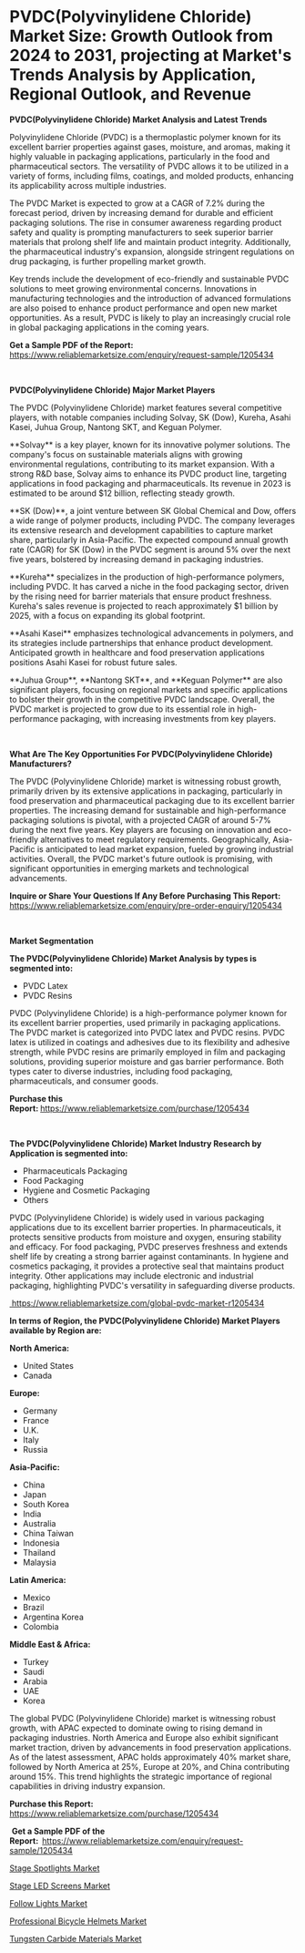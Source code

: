 <p><h1>PVDC(Polyvinylidene Chloride) Market Size: Growth Outlook from 2024 to 2031, projecting at Market's Trends Analysis by Application, Regional Outlook, and Revenue</h1></p><p><strong>PVDC(Polyvinylidene Chloride) Market Analysis and Latest Trends</strong></p>
<p><p>Polyvinylidene Chloride (PVDC) is a thermoplastic polymer known for its excellent barrier properties against gases, moisture, and aromas, making it highly valuable in packaging applications, particularly in the food and pharmaceutical sectors. The versatility of PVDC allows it to be utilized in a variety of forms, including films, coatings, and molded products, enhancing its applicability across multiple industries. </p><p>The PVDC Market is expected to grow at a CAGR of 7.2% during the forecast period, driven by increasing demand for durable and efficient packaging solutions. The rise in consumer awareness regarding product safety and quality is prompting manufacturers to seek superior barrier materials that prolong shelf life and maintain product integrity. Additionally, the pharmaceutical industry's expansion, alongside stringent regulations on drug packaging, is further propelling market growth. </p><p>Key trends include the development of eco-friendly and sustainable PVDC solutions to meet growing environmental concerns. Innovations in manufacturing technologies and the introduction of advanced formulations are also poised to enhance product performance and open new market opportunities. As a result, PVDC is likely to play an increasingly crucial role in global packaging applications in the coming years.</p></p>
<p><strong>Get a Sample PDF of the Report:&nbsp;</strong> <a href="https://www.reliablemarketsize.com/enquiry/request-sample/1205434?utm_campaign=1778&utm_medium=2&utm_source=Github&utm_content=ia&utm_term=19102024&utm_id=pvdcpolyvinylidene-chloride">https://www.reliablemarketsize.com/enquiry/request-sample/1205434</a></p>
<p>&nbsp;</p>
<p><strong>PVDC(Polyvinylidene Chloride) Major Market Players</strong></p>
<p><p>The PVDC (Polyvinylidene Chloride) market features several competitive players, with notable companies including Solvay, SK (Dow), Kureha, Asahi Kasei, Juhua Group, Nantong SKT, and Keguan Polymer.</p><p>**Solvay** is a key player, known for its innovative polymer solutions. The company's focus on sustainable materials aligns with growing environmental regulations, contributing to its market expansion. With a strong R&D base, Solvay aims to enhance its PVDC product line, targeting applications in food packaging and pharmaceuticals. Its revenue in 2023 is estimated to be around $12 billion, reflecting steady growth.</p><p>**SK (Dow)**, a joint venture between SK Global Chemical and Dow, offers a wide range of polymer products, including PVDC. The company leverages its extensive research and development capabilities to capture market share, particularly in Asia-Pacific. The expected compound annual growth rate (CAGR) for SK (Dow) in the PVDC segment is around 5% over the next five years, bolstered by increasing demand in packaging industries.</p><p>**Kureha** specializes in the production of high-performance polymers, including PVDC. It has carved a niche in the food packaging sector, driven by the rising need for barrier materials that ensure product freshness. Kureha's sales revenue is projected to reach approximately $1 billion by 2025, with a focus on expanding its global footprint.</p><p>**Asahi Kasei** emphasizes technological advancements in polymers, and its strategies include partnerships that enhance product development. Anticipated growth in healthcare and food preservation applications positions Asahi Kasei for robust future sales.</p><p>**Juhua Group**, **Nantong SKT**, and **Keguan Polymer** are also significant players, focusing on regional markets and specific applications to bolster their growth in the competitive PVDC landscape. Overall, the PVDC market is projected to grow due to its essential role in high-performance packaging, with increasing investments from key players.</p></p>
<p>&nbsp;</p>
<p><strong>What Are The Key Opportunities For PVDC(Polyvinylidene Chloride) Manufacturers?</strong></p>
<p><p>The PVDC (Polyvinylidene Chloride) market is witnessing robust growth, primarily driven by its extensive applications in packaging, particularly in food preservation and pharmaceutical packaging due to its excellent barrier properties. The increasing demand for sustainable and high-performance packaging solutions is pivotal, with a projected CAGR of around 5-7% during the next five years. Key players are focusing on innovation and eco-friendly alternatives to meet regulatory requirements. Geographically, Asia-Pacific is anticipated to lead market expansion, fueled by growing industrial activities. Overall, the PVDC market's future outlook is promising, with significant opportunities in emerging markets and technological advancements.</p></p>
<p><strong>Inquire or Share Your Questions If Any Before Purchasing This Report:</strong> <a href="https://www.reliablemarketsize.com/enquiry/pre-order-enquiry/1205434?utm_campaign=1778&utm_medium=2&utm_source=Github&utm_content=ia&utm_term=19102024&utm_id=pvdcpolyvinylidene-chloride">https://www.reliablemarketsize.com/enquiry/pre-order-enquiry/1205434</a></p>
<p>&nbsp;</p>
<p><strong>Market Segmentation</strong></p>
<p><strong>The PVDC(Polyvinylidene Chloride) Market Analysis by types is segmented into:</strong></p>
<p><ul><li>PVDC Latex</li><li>PVDC Resins</li></ul></p>
<p><p>PVDC (Polyvinylidene Chloride) is a high-performance polymer known for its excellent barrier properties, used primarily in packaging applications. The PVDC market is categorized into PVDC latex and PVDC resins. PVDC latex is utilized in coatings and adhesives due to its flexibility and adhesive strength, while PVDC resins are primarily employed in film and packaging solutions, providing superior moisture and gas barrier performance. Both types cater to diverse industries, including food packaging, pharmaceuticals, and consumer goods.</p></p>
<p><strong>Purchase this Report:&nbsp;</strong><a href="https://www.reliablemarketsize.com/purchase/1205434?utm_campaign=1778&utm_medium=2&utm_source=Github&utm_content=ia&utm_term=19102024&utm_id=pvdcpolyvinylidene-chloride">https://www.reliablemarketsize.com/purchase/1205434</a></p>
<p>&nbsp;</p>
<p><strong>The PVDC(Polyvinylidene Chloride) Market Industry Research by Application is segmented into:</strong></p>
<p><ul><li>Pharmaceuticals Packaging</li><li>Food Packaging</li><li>Hygiene and Cosmetic Packaging</li><li>Others</li></ul></p>
<p><p>PVDC (Polyvinylidene Chloride) is widely used in various packaging applications due to its excellent barrier properties. In pharmaceuticals, it protects sensitive products from moisture and oxygen, ensuring stability and efficacy. For food packaging, PVDC preserves freshness and extends shelf life by creating a strong barrier against contaminants. In hygiene and cosmetics packaging, it provides a protective seal that maintains product integrity. Other applications may include electronic and industrial packaging, highlighting PVDC's versatility in safeguarding diverse products.</p></p>
<p><a href="https://www.reliablemarketsize.com/global-pvdc-market-r1205434?utm_campaign=1778&utm_medium=2&utm_source=Github&utm_content=ia&utm_term=19102024&utm_id=pvdcpolyvinylidene-chloride">&nbsp;https://www.reliablemarketsize.com/global-pvdc-market-r1205434</a></p>
<p><strong>In terms of Region, the PVDC(Polyvinylidene Chloride) Market Players available by Region are:</strong></p>
<p>
    <p> <strong> North America: </strong>
        <ul>
            <li>United States</li>
            <li>Canada</li>
        </ul>
        </p> 
    <p> <strong> Europe: </strong>
        <ul>
            <li>Germany</li>
            <li>France</li>
            <li>U.K.</li>
            <li>Italy</li>
            <li>Russia</li>
        </ul>
        </p> 
    <p> <strong> Asia-Pacific: </strong>
        <ul>
            <li>China</li>
            <li>Japan</li>
            <li>South Korea</li>
            <li>India</li>
            <li>Australia</li>
            <li>China Taiwan</li>
            <li>Indonesia</li>
            <li>Thailand</li>
            <li>Malaysia</li>
        </ul>
        </p> 
    <p> <strong> Latin America: </strong>
        <ul>
            <li>Mexico</li>
            <li>Brazil</li>
            <li>Argentina Korea</li>
            <li>Colombia</li>
        </ul>
        </p> 
    <p> <strong> Middle East & Africa: </strong>
        <ul>
            <li>Turkey</li>
            <li>Saudi</li>
            <li>Arabia</li>
            <li>UAE</li>
            <li>Korea</li>
        </ul>
    </p>
    </p>
<p><p>The global PVDC (Polyvinylidene Chloride) market is witnessing robust growth, with APAC expected to dominate owing to rising demand in packaging industries. North America and Europe also exhibit significant market traction, driven by advancements in food preservation applications. As of the latest assessment, APAC holds approximately 40% market share, followed by North America at 25%, Europe at 20%, and China contributing around 15%. This trend highlights the strategic importance of regional capabilities in driving industry expansion.</p></p>
<p><strong>Purchase this Report: </strong><a href="https://www.reliablemarketsize.com/purchase/1205434?utm_campaign=1778&utm_medium=2&utm_source=Github&utm_content=ia&utm_term=19102024&utm_id=pvdcpolyvinylidene-chloride">https://www.reliablemarketsize.com/purchase/1205434</a></p>
<p>&nbsp;<strong>Get a Sample PDF of the Report:&nbsp;&nbsp;</strong><a href="https://www.reliablemarketsize.com/enquiry/request-sample/1205434?utm_campaign=1778&utm_medium=2&utm_source=Github&utm_content=ia&utm_term=19102024&utm_id=pvdcpolyvinylidene-chloride">https://www.reliablemarketsize.com/enquiry/request-sample/1205434</a></p>
<p><strong></strong></p>
<p><p><a href="https://www.linkedin.com/pulse/stage-spotlights-industry-sector-market-dynamics-future-scenarios-kkwlf?utm_campaign=1778&utm_medium=2&utm_source=Github&utm_content=ia&utm_term=19102024&utm_id=pvdcpolyvinylidene-chloride">Stage Spotlights Market</a></p><p><a href="https://www.linkedin.com/pulse/global-stage-led-screens-market-product-types-applications-regional-4kwsf?utm_campaign=1778&utm_medium=2&utm_source=Github&utm_content=ia&utm_term=19102024&utm_id=pvdcpolyvinylidene-chloride">Stage LED Screens Market</a></p><p><a href="https://www.linkedin.com/pulse/insights-follow-lights-market-players-size-geographical-regions-znavf?utm_campaign=1778&utm_medium=2&utm_source=Github&utm_content=ia&utm_term=19102024&utm_id=pvdcpolyvinylidene-chloride">Follow Lights Market</a></p><p><a href="https://www.linkedin.com/pulse/professional-bicycle-helmets-market-size-share-analysis-growth-4pj7f?utm_campaign=1778&utm_medium=2&utm_source=Github&utm_content=ia&utm_term=19102024&utm_id=pvdcpolyvinylidene-chloride">Professional Bicycle Helmets Market</a></p><p><a href="https://github.com/DRIVERKAPAUL/Market-Research-Report-List-1/blob/main/tungsten-carbide-materials-market.md?utm_campaign=1778&utm_medium=2&utm_source=Github&utm_content=ia&utm_term=19102024&utm_id=pvdcpolyvinylidene-chloride">Tungsten Carbide Materials Market</a></p></p>